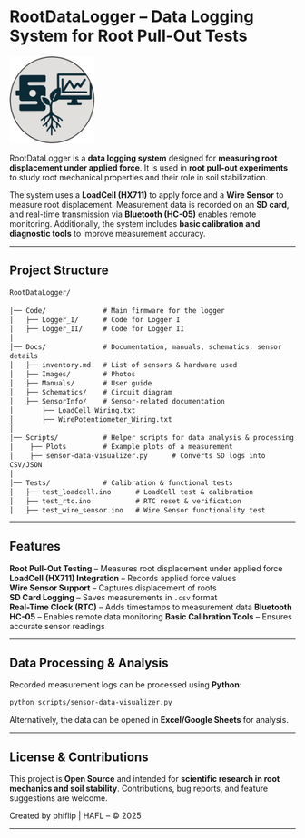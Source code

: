 # RootDataLogger – Data Logging System for Root Pull-Out Tests

<img src="https://github.com/phiflip/RootDataLogger/blob/master/Docs/Images/icon_v2.png" width="150" alt="RootDataLogger main logo type">

RootDataLogger is a **data logging system** designed for **measuring root displacement under applied force**. It is used in **root pull-out experiments** to study root mechanical properties and their role in soil stabilization.

The system uses a **LoadCell (HX711)** to apply force and a **Wire Sensor** to measure root displacement. Measurement data is recorded on an **SD card**, and real-time transmission via **Bluetooth (HC-05)** enables remote monitoring. Additionally, the system includes **basic calibration and diagnostic tools** to improve measurement accuracy.

---
## **Project Structure**
```plaintext
RootDataLogger/

│── Code/              # Main firmware for the logger
│   ├── Logger_I/      # Code for Logger I
│   ├── Logger_II/     # Code for Logger II
│
│── Docs/              # Documentation, manuals, schematics, sensor details
│   ├── inventory.md   # List of sensors & hardware used
│   ├── Images/        # Photos
│   ├── Manuals/       # User guide
│   ├── Schematics/    # Circuit diagram
│   ├── SensorInfo/    # Sensor-related documentation
│       ├── LoadCell_Wiring.txt
│       ├── WirePotentiometer_Wiring.txt
│
│── Scripts/           # Helper scripts for data analysis & processing
│    ├── Plots         # Example plots of a measurement
│    ├── sensor-data-visualizer.py      # Converts SD logs into CSV/JSON
│
│── Tests/             # Calibration & functional tests
│   ├── test_loadcell.ino      # LoadCell test & calibration
│   ├── test_rtc.ino           # RTC reset & verification
│   ├── test_wire_sensor.ino   # Wire Sensor functionality test
```

---

## **Features**
**Root Pull-Out Testing** – Measures root displacement under applied force  
**LoadCell (HX711) Integration** – Records applied force values  
**Wire Sensor Support** – Captures displacement of roots  
**SD Card Logging** – Saves measurements in `.csv` format  
**Real-Time Clock (RTC)** – Adds timestamps to measurement data 
**Bluetooth HC-05** – Enables remote data monitoring
**Basic Calibration Tools** – Ensures accurate sensor readings

---

## **Data Processing & Analysis**
Recorded measurement logs can be processed using **Python**:
```bash
python scripts/sensor-data-visualizer.py
```
Alternatively, the data can be opened in **Excel/Google Sheets** for analysis.

---

## **License & Contributions**
This project is **Open Source** and intended for **scientific research in root mechanics and soil stability**. Contributions, bug reports, and feature suggestions are welcome.  

Created by phiflip | HAFL – © 2025

---
